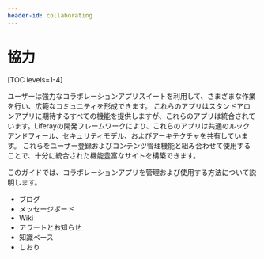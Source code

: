 ```yaml
---
header-id: collaborating
---
```


# 協力

[TOC levels=1-4]

ユーザーは強力なコラボレーションアプリスイートを利用して、さまざまな作業を行い、広範なコミュニティを形成できます。 これらのアプリはスタンドアロンアプリに期待するすべての機能を提供しますが、これらのアプリは統合されています。Liferayの開発フレームワークにより、これらのアプリは共通のルックアンドフィール、セキュリティモデル、およびアーキテクチャを共有しています。 これらをユーザー登録およびコンテンツ管理機能と組み合わせて使用することで、十分に統合された機能豊富なサイトを構築できます。

このガイドでは、コラボレーションアプリを管理および使用する方法について説明します。

  - ブログ
  - メッセージボード
  - Wiki
  - アラートとお知らせ
  - 知識ベース
  - しおり
